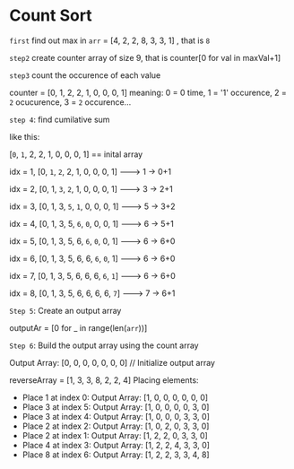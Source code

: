 # Count Sort

`first` find out max in `arr` = [4, 2, 2, 8, 3, 3, 1] , that is `8`

`step2` create counter array of size 9, that is counter[0 for val in maxVal+1]

`step3` count the occurence of each value

counter = [0, 1, 2, 2, 1, 0, 0, 0, 1] meaning: 0 = 0 time, 1 = '1' occurence, 2 = `2` ocucurence, 3 = `2` occurence...

`step 4`: find cumilative sum

like this:

[`0`, `1`, 2, 2, 1, 0, 0, 0, 1] == inital array

idx = 1, [0, `1`, `2`, 2, 1, 0, 0, 0, 1] ---> 1 -> 0+1

idx = 2, [0, 1, `3`, `2`, 1, 0, 0, 0, 1] ---> 3 -> 2+1

idx = 3, [0, 1, 3, `5`, `1`, 0, 0, 0, 1] ---> 5 -> 3+2

idx = 4, [0, 1, 3, 5, `6`, `0`, 0, 0, 1] ---> 6 -> 5+1

idx = 5, [0, 1, 3, 5, 6, `6`, `0`, 0, 1] ---> 6 -> 6+0

idx = 6, [0, 1, 3, 5, 6, 6, `6`, `0`, 1] ---> 6 -> 6+0

idx = 7, [0, 1, 3, 5, 6, 6, 6, `6`, `1`] ---> 6 -> 6+0

idx = 8, [0, 1, 3, 5, 6, 6, 6, 6, `7`] ---> 7 -> 6+1

`Step 5`: Create an output array 

outputAr = [0 for _ in range(len(`arr`))]

`Step 6`: Build the output array using the count array 

Output Array: [0, 0, 0, 0, 0, 0, 0] // Initialize output array

reverseArray =  [1, 3, 3, 8, 2, 2, 4]
Placing elements:
- Place 1 at index 0: Output Array: [1, 0, 0, 0, 0, 0, 0]
- Place 3 at index 5: Output Array: [1, 0, 0, 0, 0, 3, 0]
- Place 3 at index 4: Output Array: [1, 0, 0, 0, 3, 3, 0]
- Place 2 at index 2: Output Array: [1, 0, 2, 0, 3, 3, 0]
- Place 2 at index 1: Output Array: [1, 2, 2, 0, 3, 3, 0]
- Place 4 at index 3: Output Array: [1, 2, 2, 4, 3, 3, 0]
- Place 8 at index 6: Output Array: [1, 2, 2, 3, 3, 4, 8] 
